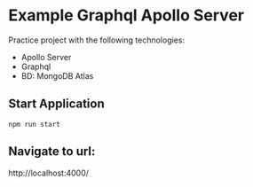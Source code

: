 # Example Graphql Apollo Server

Practice project with the following technologies:

- Apollo Server
- Graphql
- BD: MongoDB Atlas

## Start Application

```
npm run start
```

## Navigate to url:

http://localhost:4000/

